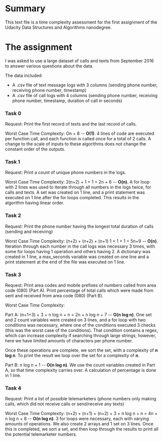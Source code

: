 # Summary

This text file is a time complexity assessment for the first assignment of the Udacity Data Structures and Algorithms nanodegree.

# The assignment

I was asked to use a large dataset of calls and texts from September 2016 to answer various questions about the data.

The data included:

- A .csv file of text message logs with 3 columns (sending phone number, receiving phone number, timestamp)
- A .csv file of call logs with 4 columns (sending phone number, receiving phone number, timestamp, duration of call in seconds)

### Task 0

Request: Print the first record of texts and the last record of calls.

Worst Case Time Complexity: On + 8 -- **O(1)**.  4 lines of code are executed per function call, and each function is called once for a total of 2 calls.  A change to the scale of inputs to these algorithms does not change the constant order of the outputs.

### Task 1

Request: Print a count of unique phone numbers in the logs.

Worst Case Time Complexity: 2(n+2) + 1 + 1 = 2n + 6 -- **O(n)**.  A for loop with 2 lines was used to iterate through all numbers in the logs twice, for calls and texts.  A set was created on 1 line, and a print statement was executed on 1 line after the for loops completed. This results in the algorithm having linear order.

### Task 2

Request: Print the phone number having the longest total duration of calls (sending and receiving)

Worst Case Time Complexity: (n+2) + (n+2) + (n+1) 1 + 1 + 1 = 5n+9 -- **O(n)**.  Iteration through each number in the call logs was necessary 3 times, with some for loops having 1 operation and others having 2.  A dictionary was created in 1 line, a max_seconds variable was created on one line and a print statement at the end of the file was executed on 1 line.

### Task 3

Request: Print area codes and mobile prefixes of numbers called from area code (080) (Part A).  Print percentage of total calls which were made from sent and received from area code (080) (Part B). 

Worst Case Time Complexity: 

Part A:  (n+1+3) + 3 + n log n + n = 2n + n log n + 7 -- **O(n log n)**. One set and 2 count variables were created on 3 lines, and a for loop with two conditions was necessary, where one of the conditions executed 3 checks (this was the worst case of the conditions).  That condition contains a regex, which can increase complexity if searching through large strings; however, here we have limited amounts of characters per phone number.

Once these operations are complete, we sort the set, with a complexity of **n log n**. To print the result we loop over the set for a complexity of **n**.

Part B: n log n + 1 -- **O(n log n)**.  We use the count variables created in Part A, so that time complexity carries over. A calculation of percentage is done in 1 line.

### Task 4

Request: Print a list of possible telemarketers (phone numbers only making calls, which did not receive calls or send/receive any texts)

Worst Case Time Complexity: (n+2) + (n+1) + (n+2) + 3 + n log n + n = 4n + n log n + 8 -- **O(n log n)**. 3 for loops were necessary, each with varying amounts of operations.  We also create 2 arrays and 1 set on 3 lines.  Once this is completed, we sort a set, and then loop through the results to print all the potential telemarketer numbers.